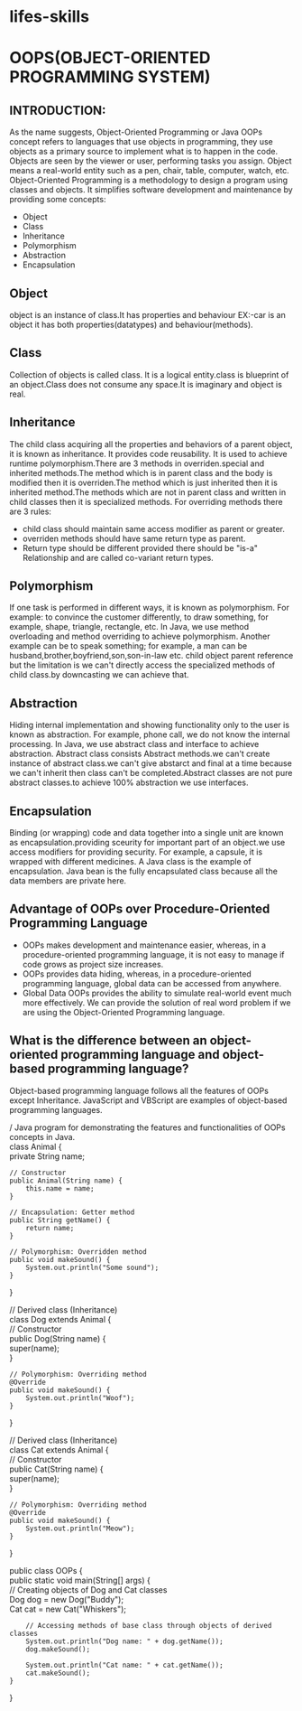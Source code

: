 # lifes-skills

# OOPS(OBJECT-ORIENTED PROGRAMMING SYSTEM)

## INTRODUCTION:
As the name suggests, Object-Oriented Programming or Java OOPs concept refers to languages that use objects in programming, they use objects as a primary source to implement what is to happen in the code. Objects are seen by the viewer or user, performing tasks you assign.
Object means a real-world entity such as a pen, chair, table, computer, watch, etc. Object-Oriented Programming is a methodology to design a program using classes and objects. It simplifies software development and maintenance by providing some concepts:
   * Object
   * Class
   * Inheritance
   * Polymorphism
   * Abstraction
   * Encapsulation
## Object
object is an instance of class.It has properties and behaviour EX:-car is an object it has both properties(datatypes) and behaviour(methods).
## Class
Collection of objects is called class. It is a logical entity.class is blueprint of an object.Class does not consume any space.It is imaginary and object is real.
## Inheritance
The child class acquiring all the properties and behaviors of a parent object, it is known as inheritance. It provides code reusability. It is used to achieve runtime polymorphism.There are 3 methods in overriden.special and inherited methods.The method which is in parent class and the body is modified then it is overriden.The method which is just inherited then it is inherited method.The methods which are not in parent class and written in child classes then it is specialized methods.
For overriding methods there are 3 rules:
* child class should maintain same access modifier as parent or greater.
* overriden methods should have same return type as parent.
* Return type should be different provided there should be "is-a" Relationship and are called co-variant return types. 
## Polymorphism
If one task is performed in different ways, it is known as polymorphism. For example: to convince the customer differently, to draw something, for example, shape, triangle, rectangle, etc.
In Java, we use method overloading and method overriding to achieve polymorphism.
Another example can be to speak something; for example, a man can be husband,brother,boyfriend,son,son-in-law etc.
child object parent reference but the limitation is we can't directly access the specialized methods of child class.by downcasting we can achieve that.
## Abstraction
Hiding internal implementation and showing functionality only to the user is known as abstraction. For example, phone call, we do not know the internal processing.
In Java, we use abstract class and interface to achieve abstraction.
Abstract class consists Abstract methods.we can't create instance of abstract class.we can't give abstarct and final at a time because we can't inherit then class can't be completed.Abstract classes are not pure abstract classes.to achieve 100% abstraction we use interfaces.
## Encapsulation
Binding (or wrapping) code and data together into a single unit are known as encapsulation.providing sceurity for important part of an object.we use access modifiers for providing security. For example, a capsule, it is wrapped with different medicines.
A Java class is the example of encapsulation. Java bean is the fully encapsulated class because all the data members are private here.
## Advantage of OOPs over Procedure-Oriented Programming Language
* OOPs makes development and maintenance easier, whereas, in a procedure-oriented programming language, it is not easy to manage if code grows as project size increases.
*  OOPs provides data hiding, whereas, in a procedure-oriented programming language, global data can be accessed from anywhere.
*  Global Data OOPs provides the ability to simulate real-world event much more effectively. We can provide the solution of real word problem if we are using the Object-Oriented Programming language.
## What is the difference between an object-oriented programming language and object-based programming language?
Object-based programming language follows all the features of OOPs except Inheritance. JavaScript and VBScript are examples of object-based programming languages.

/ Java program for demonstrating the features and functionalities of OOPs concepts in Java.  
class Animal {  
    private String name;  
  
    // Constructor  
    public Animal(String name) {  
        this.name = name;  
    }  
  
    // Encapsulation: Getter method  
    public String getName() {  
        return name;  
    }  
  
    // Polymorphism: Overridden method  
    public void makeSound() {  
        System.out.println("Some sound");  
    }  
}  
  
// Derived class (Inheritance)  
class Dog extends Animal {  
    // Constructor  
    public Dog(String name) {  
        super(name);  
    }  
  
    // Polymorphism: Overriding method  
    @Override  
    public void makeSound() {  
        System.out.println("Woof");  
    }  
}  
  
// Derived class (Inheritance)  
class Cat extends Animal {  
    // Constructor  
    public Cat(String name) {  
        super(name);  
    }  
  
    // Polymorphism: Overriding method  
    @Override  
    public void makeSound() {  
        System.out.println("Meow");  
    }  
}  
  
public class OOPs {  
    public static void main(String[] args) {  
        // Creating objects of Dog and Cat classes  
        Dog dog = new Dog("Buddy");  
        Cat cat = new Cat("Whiskers");  
  
        // Accessing methods of base class through objects of derived classes  
        System.out.println("Dog name: " + dog.getName());  
        dog.makeSound();  
  
        System.out.println("Cat name: " + cat.getName());  
        cat.makeSound();  
    }  
}  
